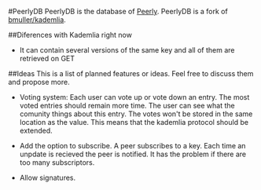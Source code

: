 #PeerlyDB
PeerlyDB is the database of [Peerly](https://github.com/z4m0/peerly).
PeerlyDB is a fork of [bmuller/kademlia](https://github.com/bmuller/kademlia).

##Diferences with Kademlia right now
* It can contain several versions of the same key and all of them are retrieved on GET

##Ideas
This is a list of planned features or ideas. Feel free to discuss them and propose more.

* Voting system: Each user can vote up or vote down an entry. The most voted entries should remain more time. The user can see what the comunity things about this entry. The votes won't be stored in the same location as the value. This means that the kademlia protocol should be extended.


* Add the option to subscribe. A peer subscribes to a key. Each time an unpdate is recieved the peer is notified. It has the problem if there are too many subscriptors.

* Allow signatures.

